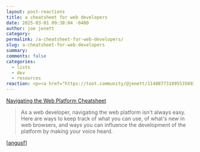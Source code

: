 ```yaml
---
layout: post-reactions
title: a cheatsheet for web developers
date: 2025-03-01 09:38:04 -0400
author: joe jenett
category: 
permalink: /a-cheatsheet-for-web-developers/
slug: a-cheatsheet-for-web-developers
summary: 
comments: false
categories:
  - lists
  - dev
  - resources
reaction: <p><a href="https://toot.community/@jenett/114087731895535893#favorited-by-109326597713827183"><img src="https://static.toot.community/cache/accounts/avatars/112/757/571/850/957/359/original/71a15e19bfc75e90.png" alt="" width="48"><br><span style="font-size:.9rem;">Pamela</span></a></p>
---
```

<a title="by Patrick Brosset" href="https://patrickbrosset.com/lab/navigating-the-web-platform/">Navigating the Web Platform Cheatsheet</a>
<blockquote>
<p>
As a web developer, navigating the web platform isn't always easy. Here are ways to keep track of what you can use, of what's new in web browsers, and ways you can influence the development of the platform by making your voice heard.
</p>
</blockquote>
[<a title="source" href="https://pinboard.in/u:angusf">angusf</a>]

<a style="display:none;" href="https://brid.gy/publish/mastodon"><small>(cross-posted to mastodon)</small></a>